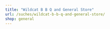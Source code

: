 ```yaml
---
title: "Wildcat B B Q and General Store"
url: /suches/wildcat-b-b-q-and-general-store/
shop: general
---
```


